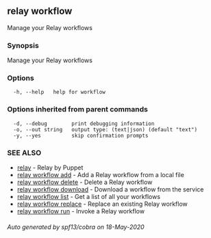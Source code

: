 ## relay workflow

Manage your Relay workflows

### Synopsis

Manage your Relay workflows

### Options

```
  -h, --help   help for workflow
```

### Options inherited from parent commands

```
  -d, --debug        print debugging information
  -o, --out string   output type: (text|json) (default "text")
  -y, --yes          skip confirmation prompts
```

### SEE ALSO

* [relay](relay.md)	 - Relay by Puppet
* [relay workflow add](relay_workflow_add.md)	 - Add a Relay workflow from a local file
* [relay workflow delete](relay_workflow_delete.md)	 - Delete a Relay workflow
* [relay workflow download](relay_workflow_download.md)	 - Download a workflow from the service
* [relay workflow list](relay_workflow_list.md)	 - Get a list of all your workflows
* [relay workflow replace](relay_workflow_replace.md)	 - Replace an existing Relay workflow
* [relay workflow run](relay_workflow_run.md)	 - Invoke a Relay workflow

###### Auto generated by spf13/cobra on 18-May-2020
